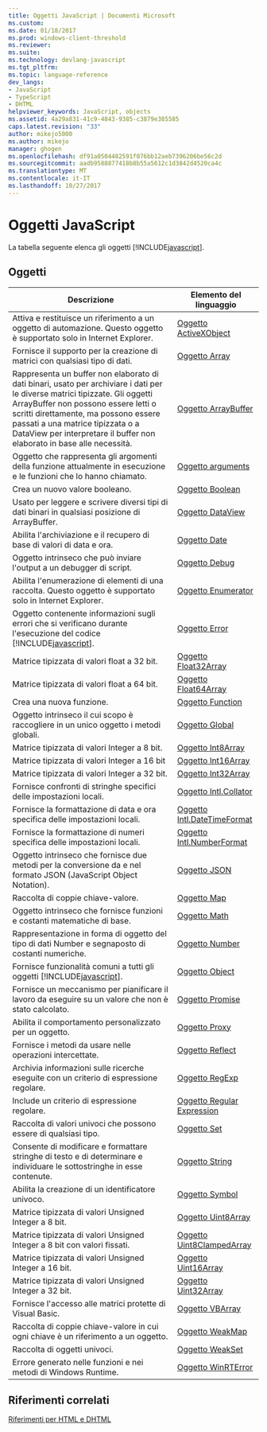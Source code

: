 ```yaml
---
title: Oggetti JavaScript | Documenti Microsoft
ms.custom: 
ms.date: 01/18/2017
ms.prod: windows-client-threshold
ms.reviewer: 
ms.suite: 
ms.technology: devlang-javascript
ms.tgt_pltfrm: 
ms.topic: language-reference
dev_langs:
- JavaScript
- TypeScript
- DHTML
helpviewer_keywords: JavaScript, objects
ms.assetid: 4a29a831-41c9-4843-9385-c3879e385585
caps.latest.revision: "33"
author: mikejo5000
ms.author: mikejo
manager: ghogen
ms.openlocfilehash: df91a0504482591f076bb12aeb7396206be56c2d
ms.sourcegitcommit: aadb9588877418b8b55a5612c1d3842d4520ca4c
ms.translationtype: MT
ms.contentlocale: it-IT
ms.lasthandoff: 10/27/2017
---
```

# <a name="javascript-objects"></a>Oggetti JavaScript
La tabella seguente elenca gli oggetti [!INCLUDE[javascript](../../javascript/includes/javascript-md.md)].  
  
## <a name="objects"></a>Oggetti  
  
|Descrizione|Elemento del linguaggio|  
|-----------------|----------------------|  
|Attiva e restituisce un riferimento a un oggetto di automazione. Questo oggetto è supportato solo in Internet Explorer.|[Oggetto ActiveXObject](../../javascript/reference/activexobject-object-javascript.md)|  
|Fornisce il supporto per la creazione di matrici con qualsiasi tipo di dati.|[Oggetto Array](../../javascript/reference/array-object-javascript.md)|  
|Rappresenta un buffer non elaborato di dati binari, usato per archiviare i dati per le diverse matrici tipizzate. Gli oggetti ArrayBuffer non possono essere letti o scritti direttamente, ma possono essere passati a una matrice tipizzata o a DataView per interpretare il buffer non elaborato in base alle necessità.|[Oggetto ArrayBuffer](../../javascript/reference/arraybuffer-object.md)|  
|Oggetto che rappresenta gli argomenti della funzione attualmente in esecuzione e le funzioni che lo hanno chiamato.|[Oggetto arguments](../../javascript/reference/arguments-object-javascript.md)|  
|Crea un nuovo valore booleano.|[Oggetto Boolean](../../javascript/reference/boolean-object-javascript.md)|  
|Usato per leggere e scrivere diversi tipi di dati binari in qualsiasi posizione di ArrayBuffer.|[Oggetto DataView](../../javascript/reference/dataview-object.md)|  
|Abilita l'archiviazione e il recupero di base di valori di data e ora.|[Oggetto Date](../../javascript/reference/date-object-javascript.md)|  
|Oggetto intrinseco che può inviare l'output a un debugger di script.|[Oggetto Debug](../../javascript/reference/debug-object-javascript.md)|  
|Abilita l'enumerazione di elementi di una raccolta. Questo oggetto è supportato solo in Internet Explorer.|[Oggetto Enumerator](../../javascript/reference/enumerator-object-javascript.md)|  
|Oggetto contenente informazioni sugli errori che si verificano durante l'esecuzione del codice [!INCLUDE[javascript](../../javascript/includes/javascript-md.md)].|[Oggetto Error](../../javascript/reference/error-object-javascript.md)|  
|Matrice tipizzata di valori float a 32 bit.|[Oggetto Float32Array](../../javascript/reference/float32array-object.md)|  
|Matrice tipizzata di valori float a 64 bit.|[Oggetto Float64Array](../../javascript/reference/float64array-object.md)|  
|Crea una nuova funzione.|[Oggetto Function](../../javascript/reference/function-object-javascript.md)|  
|Oggetto intrinseco il cui scopo è raccogliere in un unico oggetto i metodi globali.|[Oggetto Global](../../javascript/reference/global-object-javascript.md)|  
|Matrice tipizzata di valori Integer a 8 bit.|[Oggetto Int8Array](../../javascript/reference/int8array-object.md)|  
|Matrice tipizzata di valori Integer a 16 bit|[Oggetto Int16Array](../../javascript/reference/int16array-object.md)|  
|Matrice tipizzata di valori Integer a 32 bit.|[Oggetto Int32Array](../../javascript/reference/int32array-object.md)|  
|Fornisce confronti di stringhe specifici delle impostazioni locali.|[Oggetto Intl.Collator](../../javascript/reference/intl-collator-object-javascript.md)|  
|Fornisce la formattazione di data e ora specifica delle impostazioni locali.|[Oggetto Intl.DateTimeFormat](../../javascript/reference/intl-datetimeformat-object-javascript.md)|  
|Fornisce la formattazione di numeri specifica delle impostazioni locali.|[Oggetto Intl.NumberFormat](../../javascript/reference/intl-numberformat-object-javascript.md)|  
|Oggetto intrinseco che fornisce due metodi per la conversione da e nel formato JSON (JavaScript Object Notation).|[Oggetto JSON](../../javascript/reference/json-object-javascript.md)|  
|Raccolta di coppie chiave-valore.|[Oggetto Map](../../javascript/reference/map-object-javascript.md)|  
|Oggetto intrinseco che fornisce funzioni e costanti matematiche di base.|[Oggetto Math](../../javascript/reference/math-object-javascript.md)|  
|Rappresentazione in forma di oggetto del tipo di dati Number e segnaposto di costanti numeriche.|[Oggetto Number](../../javascript/reference/number-object-javascript.md)|  
|Fornisce funzionalità comuni a tutti gli oggetti [!INCLUDE[javascript](../../javascript/includes/javascript-md.md)].|[Oggetto Object](../../javascript/reference/object-object-javascript.md)|  
|Fornisce un meccanismo per pianificare il lavoro da eseguire su un valore che non è stato calcolato.|[Oggetto Promise](../../javascript/reference/promise-object-javascript.md)|  
|Abilita il comportamento personalizzato per un oggetto.|[Oggetto Proxy](../../javascript/reference/proxy-object-javascript.md)|  
|Fornisce i metodi da usare nelle operazioni intercettate.|[Oggetto Reflect](../../javascript/reference/reflect-object-javascript.md)|  
|Archivia informazioni sulle ricerche eseguite con un criterio di espressione regolare.|[Oggetto RegExp](../../javascript/reference/regexp-object-javascript.md)|  
|Include un criterio di espressione regolare.|[Oggetto Regular Expression](../../javascript/reference/regular-expression-object-javascript.md)|  
|Raccolta di valori univoci che possono essere di qualsiasi tipo.|[Oggetto Set](../../javascript/reference/set-object-javascript.md)|  
|Consente di modificare e formattare stringhe di testo e di determinare e individuare le sottostringhe in esse contenute.|[Oggetto String](../../javascript/reference/string-object-javascript.md)|  
|Abilita la creazione di un identificatore univoco.|[Oggetto Symbol](../../javascript/reference/symbol-object-javascript.md)|  
|Matrice tipizzata di valori Unsigned Integer a 8 bit.|[Oggetto Uint8Array](../../javascript/reference/uint8array-object.md)|  
|Matrice tipizzata di valori Unsigned Integer a 8 bit con valori fissati.|[Oggetto Uint8ClampedArray](../../javascript/reference/uint8clampedarray-object-javascript.md)|  
|Matrice tipizzata di valori Unsigned Integer a 16 bit.|[Oggetto Uint16Array](../../javascript/reference/uint16array-object.md)|  
|Matrice tipizzata di valori Unsigned Integer a 32 bit.|[Oggetto Uint32Array](../../javascript/reference/uint32array-object.md)|  
|Fornisce l'accesso alle matrici protette di Visual Basic.|[Oggetto VBArray](../../javascript/reference/vbarray-object-javascript.md)|  
|Raccolta di coppie chiave-valore in cui ogni chiave è un riferimento a un oggetto.|[Oggetto WeakMap](../../javascript/reference/weakmap-object-javascript.md)|  
|Raccolta di oggetti univoci.|[Oggetto WeakSet](../../javascript/reference/weakset-object-javascript.md)|  
|Errore generato nelle funzioni e nei metodi di Windows Runtime.|[Oggetto WinRTError](../../javascript/reference/winrterror-object-javascript.md)|  
  
## <a name="related-reference"></a>Riferimenti correlati  
 [Riferimenti per HTML e DHTML](http://go.microsoft.com/fwlink/?LinkId=148095)